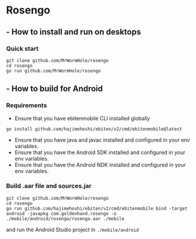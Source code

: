 # Rosengo

## - How to install and run on desktops

### Quick start
```
git clone github.com/MrWormHole/rosengo
cd rosengo
go run github.com/MrWormHole/rosengo
```

## - How to build for Android

### Requirements
- Ensure that you have ebitenmobile CLI installed globally
```
go install github.com/hajimehoshi/ebiten/v2/cmd/ebitenmobile@latest
```
- Ensure that you have java and javac installed and configured in your env variables.
- Ensure that you have the Android SDK installed and configured in your env variables.
- Ensure that you have the Android NDK installed and configured in your env variables.

### Build .aar file and sources.jar
```
git clone github.com/MrWormHole/rosengo
cd rosengo
go run github.com/hajimehoshi/ebiten/v2/cmd/ebitenmobile bind -target android -javapkg com.goldenhand.rosengo -o ./mobile/android/rosengo/rosengo.aar ./mobile
```

and run the Android Studio project in `./mobile/android`